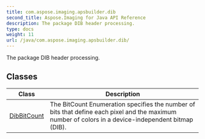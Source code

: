 ```yaml
---
title: com.aspose.imaging.apsbuilder.dib
second_title: Aspose.Imaging for Java API Reference
description: The package DIB header processing.
type: docs
weight: 11
url: /java/com.aspose.imaging.apsbuilder.dib/
---
```


The package DIB header processing.


## Classes

| Class | Description |
| --- | --- |
| [DibBitCount](../com.aspose.imaging.apsbuilder.dib/dibbitcount) | The BitCount Enumeration specifies the number of bits that define each pixel and the maximum number of colors in a device-independent bitmap (DIB). |
